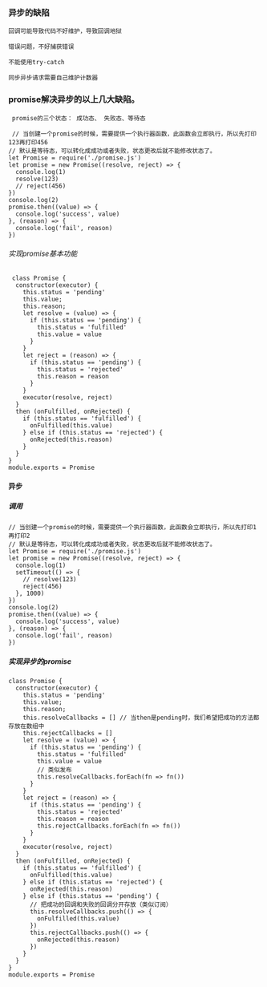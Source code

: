 ### 异步的缺陷

    回调可能导致代码不好维护，导致回调地狱

    错误问题，不好捕获错误

    不能使用try-catch

    同步异步请求需要自己维护计数器

### promise解决异步的以上几大缺陷。

     promise的三个状态： 成功态、 失败态、等待态
     
     // 当创建一个promise的时候，需要提供一个执行器函数，此函数会立即执行，所以先打印123再打印456
    // 默认是等待态，可以转化成成功或者失败，状态更改后就不能修改状态了。
    let Promise = require('./promise.js')
    let promise = new Promise((resolve, reject) => {
      console.log(1)
      resolve(123)
      // reject(456)
    })
    console.log(2)
    promise.then((value) => {
      console.log('success', value)
    }, (reason) => {
      console.log('fail', reason)
    })
  ###### 实现promise基本功能
     class Promise {
      constructor(executor) {
        this.status = 'pending'
        this.value;
        this.reason;
        let resolve = (value) => {
          if (this.status == 'pending') {
            this.status = 'fulfilled'
            this.value = value
          }
        }
        let reject = (reason) => {
          if (this.status == 'pending') {
            this.status = 'rejected'
            this.reason = reason
          }
        }
        executor(resolve, reject)
      }
      then (onFulfilled, onRejected) {
        if (this.status == 'fulfilled') {
          onFulfilled(this.value)
        } else if (this.status == 'rejected') {
          onRejected(this.reason)
        }
      }
    }
    module.exports = Promise
#### 异步

##### 调用

```
// 当创建一个promise的时候，需要提供一个执行器函数，此函数会立即执行，所以先打印1再打印2
// 默认是等待态，可以转化成成功或者失败，状态更改后就不能修改状态了。
let Promise = require('./promise.js')
let promise = new Promise((resolve, reject) => {
  console.log(1)
  setTimeout(() => {
    // resolve(123)
    reject(456)
  }, 1000)
})
console.log(2)
promise.then((value) => {
  console.log('success', value)
}, (reason) => {
  console.log('fail', reason)
})
```

##### 实现异步的promise

```
class Promise {
  constructor(executor) {
    this.status = 'pending'
    this.value;
    this.reason;
    this.resolveCallbacks = [] // 当then是pending时，我们希望把成功的方法都存放在数组中
    this.rejectCallbacks = []
    let resolve = (value) => {
      if (this.status == 'pending') {
        this.status = 'fulfilled'
        this.value = value
        // 类似发布
        this.resolveCallbacks.forEach(fn => fn())
      }
    }
    let reject = (reason) => {
      if (this.status == 'pending') {
        this.status = 'rejected'
        this.reason = reason
        this.rejectCallbacks.forEach(fn => fn())
      }
    }
    executor(resolve, reject)
  }
  then (onFulfilled, onRejected) {
    if (this.status == 'fulfilled') {
      onFulfilled(this.value)
    } else if (this.status == 'rejected') {
      onRejected(this.reason)
    } else if (this.status == 'pending') {
      // 把成功的回调和失败的回调分开存放（类似订阅）
      this.resolveCallbacks.push(() => {
        onFulfilled(this.value)
      })
      this.rejectCallbacks.push(() => {
        onRejected(this.reason)
      })
    }
  }
}
module.exports = Promise
```
